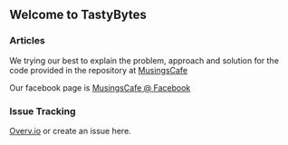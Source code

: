 ## Welcome to TastyBytes

### Articles
We trying our best to explain the problem, approach and solution for the code provided in the repository at [MusingsCafe](http://www.musingscafe.com/)

Our facebook page is [MusingsCafe @ Facebook](https://www.facebook.com/musingscafe/)


### Issue Tracking

[Overv.io](https://overv.io/lilbond/ds-and-algos/) or create an issue here.


